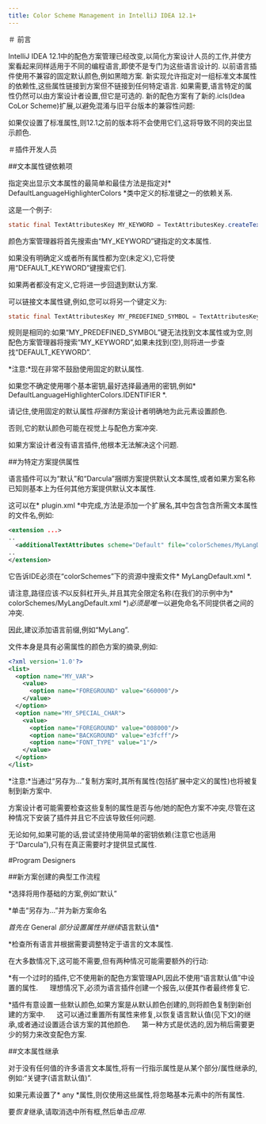 ```yaml
---
title: Color Scheme Management in IntelliJ IDEA 12.1+
---
```


＃ 前言


IntelliJ IDEA 12.1中的配色方案管理已经改变,以简化方案设计人员的工作,并使方案看起来同样适用于不同的编程语言,即使不是专门为这些语言设计的.
以前语言插件使用不兼容的固定默认颜色,例如黑暗方案.
新实现允许指定对一组标准文本属性的依赖性,这些属性链接到方案但不链接到任何特定语言.
如果需要,语言特定的属性仍然可以由方案设计者设置,但它是可选的.
新的配色方案有了新的.icls(Idea CoLor Scheme)扩展,以避免混淆与旧平台版本的兼容性问题:

如果仅设置了标准属性,则12.1之前的版本将不会使用它们,这将导致不同的突出显示颜色.


＃插件开发人员


##文本属性键依赖项


指定突出显示文本属性的最简单和最佳方法是指定对* DefaultLanguageHighlighterColors *类中定义的标准键之一的依赖关系.

这是一个例子:


```java
static final TextAttributesKey MY_KEYWORD = TextAttributesKey.createTextAttributesKey("MY_KEYWORD", DefaultLanguageHighlighterColors.KEYWORD);
```

颜色方案管理器将首先搜索由“MY_KEYWORD”键指定的文本属性.

如果没有明确定义或者所有属性都为空(未定义),它将使用“DEFAULT_KEYWORD”键搜索它们.

如果两者都没有定义,它将进一步回退到默认方案.

可以链接文本属性键,例如,您可以将另一个键定义为:


```java
static final TextAttributesKey MY_PREDEFINED_SYMBOL = TextAttributesKey.createTextAttributesKey("MY_PREDEFINED_SYMBOL", MY_KEYWORD);
```

规则是相同的:如果“MY_PREDEFINED_SYMBOL”键无法找到文本属性或为空,则配色方案管理器将搜索“MY_KEYWORD”,如果未找到(空),则将进一步查找“DEFAULT_KEYWORD”.

*注意:*现在非常不鼓励使用固定的默认属性.

如果您不确定使用哪个基本密钥,最好选择最通用的密钥,例如* DefaultLanguageHighlighterColors.IDENTIFIER *.

请记住,使用固定的默认属性*将强制*方案设计者明确地为此元素设置颜色.

否则,它的默认颜色可能在视觉上与配色方案冲突.

如果方案设计者没有语言插件,他根本无法解决这个问题.


##为特定方案提供属性


语言插件可以为“默认”和“Darcula”捆绑方案提供默认文本属性,或者如果方案名称已知则基本上为任何其他方案提供默认文本属性.

这可以在* plugin.xml *中完成,方法是添加一个扩展名,其中包含包含所需文本属性的文件名,例如:


```xml
<extension ...>
..
  <additionalTextAttributes scheme="Default" file="colorSchemes/MyLangDefault.xml"/>
..
</extension>
```

它告诉IDE必须在“colorSchemes”下的资源中搜索文件* MyLangDefault.xml *.

请注意,路径应该*不*以反斜杠开头,并且其完全限定名称(在我们的示例中为* colorSchemes/MyLangDefault.xml *)*必须是唯一*以避免命名不同提供者之间的冲突.

因此,建议添加语言前缀,例如“MyLang”.

文件本身是具有必需属性的颜色方案的摘录,例如:


```xml
<?xml version='1.0'?>
<list>
  <option name="MY_VAR">
    <value>
      <option name="FOREGROUND" value="660000"/>
    </value>
  </option>
  <option name="MY_SPECIAL_CHAR">
    <value>
      <option name="FOREGROUND" value="008000"/>
      <option name="BACKGROUND" value="e3fcff"/>
      <option name="FONT_TYPE" value="1"/>
    </value>
  </option>
</list>
```

*注意:*当通过“另存为...”复制方案时,其所有属性(包括扩展中定义的属性)也将被复制到新方案中.

方案设计者可能需要检查这些复制的属性是否与他/她的配色方案不冲突,尽管在这种情况下安装了插件并且它不应该导致任何问题.

无论如何,如果可能的话,尝试坚持使用简单的密钥依赖(注意它也适用于“Darcula”),只有在真正需要时才提供显式属性.


#Program Designers


##新方案创建的典型工作流程


*选择将用作基础的方案,例如“默认”


*单击“另存为...”并为新方案命名


*首先在* General *部分设置属性并继续*语言默认值*


*检查所有语言并根据需要调整特定于语言的文本属性.

在大多数情况下,这可能不需要,但有两种情况可能需要额外的行动:


*有一个过时的插件,它不使用新的配色方案管理API,因此不使用“语言默认值”中设置的属性.
    
理想情况下,必须为语言插件创建一个报告,以便其作者最终修复它.


*插件有意设置一些默认颜色,如果方案是从默认颜色创建的,则将颜色复制到新创建的方案中.
    
这可以通过重置所有属性来修复,以恢复语言默认值(见下文)的继承,或者通过设置适合该方案的其他颜色.
    
第一种方式是优选的,因为稍后需要更少的努力来改变配色方案.


##文本属性继承


对于没有任何值的许多语言文本属性,将有一行指示属性是从某个部分/属性继承的,例如:“关键字(语言默认值)”.

如果元素设置了* any *属性,则仅使用这些属性,将忽略基本元素中的所有属性.

要*恢复*继承,请取消选中所有框,然后单击*应用*.


